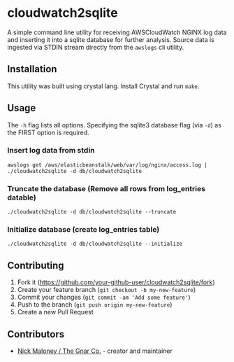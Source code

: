 # cloudwatch2sqlite

A simple command line utility for receiving AWSCloudWatch NGINX log data and inserting it into a sqlite database for further analysis. Source data is ingested via STDIN stream directly from the `awslogs` cli utility.

## Installation

This utility was built using crystal lang. Install Crystal and run `make`.

## Usage

The `-h` flag lists all options. Specifying the sqlite3 database flag (via `-d`) as the FIRST option is required.

### Insert log data from stdin
`awslogs get /aws/elasticbeanstalk/web/var/log/nginx/access.log | ./cloudwatch2sqlite -d db/cloudwatch2sqlite`

### Truncate the database (Remove all rows from log_entries datable)
`./cloudwatch2sqlite -d db/cloudwatch2sqlite --truncate`

### Initialize database (create log_entries table)
`./cloudwatch2sqlite -d db/cloudwatch2sqlite --initialize`

## Contributing
1. Fork it (<https://github.com/your-github-user/cloudwatch2sqlite/fork>)
2. Create your feature branch (`git checkout -b my-new-feature`)
3. Commit your changes (`git commit -am 'Add some feature'`)
4. Push to the branch (`git push origin my-new-feature`)
5. Create a new Pull Request

## Contributors

- [Nick Maloney / The Gnar Co.](https://github.com/ngmaloney) - creator and maintainer
